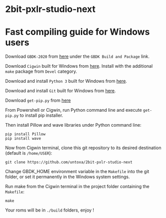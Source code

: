# 2bit-pxlr-studio-next

# Fast compiling guide for Windows users 


Download `GBDK-2020` from [here](https://github.com/gbdk-2020/gbdk-2020/actions) under the `GBDK Build and Package` link.

Download `Cigwin` built for Windows from [here](https://www.cygwin.com/).
Install with the additional `make` package from `Devel` category.

Download and install `Python 3` built for Windows from [here](https://www.python.org/downloads/).

Download and install `Git` built for Windows from [here](https://git-scm.com/download/win).

Download `get-pip.py` from [here](https://bootstrap.pypa.io/get-pip.py)

From Powershell or Cigwin, run Python command line and execute `get-pip.py` to install pip installer.

Then install Pillow and wave libraries under Python command line: 

    pip install Pillow
    pip install wave

Now from Cigwin terminal, clone this git repository to its desired destination (default is `/home/USER`): 

    git clone https://github.com/untoxa/2bit-pxlr-studio-next

Change GBDK_HOME environment variable in the `Makefile` into the git folder, or set it permanently in the Windows system settings.

Run make from the Cigwin terminal in the project folder containing the `Makefile`: 

    make

Your roms will be in `./build` folders, enjoy ! 
